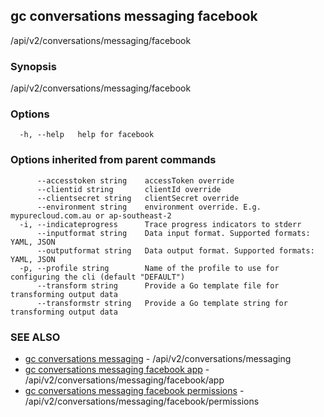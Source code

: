 ## gc conversations messaging facebook

/api/v2/conversations/messaging/facebook

### Synopsis

/api/v2/conversations/messaging/facebook

### Options

```
  -h, --help   help for facebook
```

### Options inherited from parent commands

```
      --accesstoken string    accessToken override
      --clientid string       clientId override
      --clientsecret string   clientSecret override
      --environment string    environment override. E.g. mypurecloud.com.au or ap-southeast-2
  -i, --indicateprogress      Trace progress indicators to stderr
      --inputformat string    Data input format. Supported formats: YAML, JSON
      --outputformat string   Data output format. Supported formats: YAML, JSON
  -p, --profile string        Name of the profile to use for configuring the cli (default "DEFAULT")
      --transform string      Provide a Go template file for transforming output data
      --transformstr string   Provide a Go template string for transforming output data
```

### SEE ALSO

* [gc conversations messaging](gc_conversations_messaging.html)	 - /api/v2/conversations/messaging
* [gc conversations messaging facebook app](gc_conversations_messaging_facebook_app.html)	 - /api/v2/conversations/messaging/facebook/app
* [gc conversations messaging facebook permissions](gc_conversations_messaging_facebook_permissions.html)	 - /api/v2/conversations/messaging/facebook/permissions



